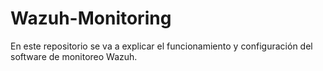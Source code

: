 # Wazuh-Monitoring
En este repositorio se va a explicar el funcionamiento y configuración del software de monitoreo Wazuh.
